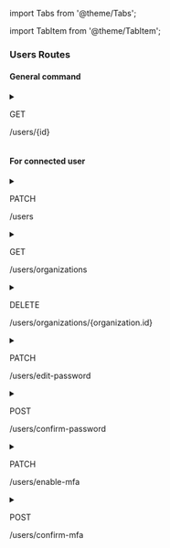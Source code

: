 import Tabs from '@theme/Tabs';

import TabItem from '@theme/TabItem';

### Users Routes

#### General command

<!---
    get user
--->
<details>
  <summary className="route_summary"><p className="badge-get">GET</p><p>/users/&#123;id&#125;</p></summary>
  <div>
    <div>Get information about an account</div>
    <br/>
    <h3>Parameters</h3>
    <p>id : user id</p>
    <h3>Request Header</h3>
    <p class="token-needed">Bearer TOKEN</p>
    <h3>No body</h3>
  <Tabs
  defaultValue="result"
  values={[
    {label: 'Result', value: 'result'},
    {label: 'Error', value: 'error'}
  ]}>
  <TabItem value="result">
    <h3>Response</h3>
    <p>200<span> - </span> with content</p>
    <div>

    {
        "id": "000000",
        "username": "user's username",
        "email": "email@email.com", -> ONLY OWN USER
        "doubleAuthEnabled": false -> ONLY OWN USER
    }

  </div>
  </TabItem>
  <TabItem value="error">
    <h3>Responses</h3>
    <p>401<span> - </span> Token invalid or have to connect</p>
    <p>404<span> - </span> user not found</p>
  </TabItem>
</Tabs>
  </div>
</details>

#### For connected user

<!---
    edit user
--->
<details>
  <summary className="route_summary"><p className="badge-patch">PATCH</p><p>/users</p></summary>
  <div>
    <div>Update account information</div>
    <br/>
    <h3>Parameters</h3>
    <p>id : user id</p>
    <h3>Request Header</h3>
    <p class="token-needed">Bearer TOKEN</p>
    <h3>Request body</h3>
    <div>

        {
            "username": "new username",
            "email": "new email"
        }

  </div>
  <Tabs
  defaultValue="result"
  values={[
    {label: 'Result', value: 'result'},
    {label: 'Error', value: 'error'}
  ]}>
  <TabItem value="result">
    <h3>Response</h3>
    <p>200<span> - </span> with content</p>
    <div>

    {
        "id": "000000",
        "username": "user's username",
        "email": "email@email.com",
        "doubleAuthEnabled": false
    }

  </div>
  </TabItem>
  <TabItem value="error">
    <h3>Responses</h3>
    <p>401<span> - </span> Token invalid or have to connect</p>
  </TabItem>
</Tabs>
  </div>
</details>

<!---
    get organizations
--->
<details>
  <summary className="route_summary"><p className="badge-get">GET</p><p>/users/organizations</p></summary>
  <div>
    <div>Get organizations from user account</div>
    <br/>
    <h3>Request Header</h3>
    <p class="token-needed">Bearer TOKEN</p>
    <h3>No body</h3>
  <Tabs
  defaultValue="result"
  values={[
    {label: 'Result', value: 'result'},
    {label: 'Error', value: 'error'}
  ]}>
  <TabItem value="result">
    <h3>Response</h3>
    <p>200<span> - </span> with content</p>
    <div>

    [
      {
          "id": "0000",
          "ownerId": "0000",
          "pathologyId": "000",
          "name": "My Organization",
          "description": "My super description"
      },
      ...
    ]

  </div>
  </TabItem>
  <TabItem value="error">
    <h3>Responses</h3>
    <p>401<span> - </span> Token invalid or have to connect</p>
  </TabItem>
</Tabs>
  </div>
</details>

<!---
    leave organization
--->
<details>
  <summary className="route_summary"><p className="badge-delete">DELETE</p><p>/users/organizations/&#123;organization.id&#125;</p></summary>
  <div>
    <div>Leave an organization</div>
    <br/>
    <h3>Request Header</h3>
    <p class="token-needed">Bearer TOKEN</p>
    <h3>No body</h3>
  <Tabs
  defaultValue="result"
  values={[
    {label: 'Result', value: 'result'},
    {label: 'Error', value: 'error'}
  ]}>
  <TabItem value="result">
    <h3>Response</h3>
    <p>204<span> - </span> no content</p>
  </TabItem>
  <TabItem value="error">
    <h3>Responses</h3>
    <p>401<span> - </span> Token invalid or have to connect</p>
  </TabItem>
</Tabs>
  </div>
</details>

<!---
    edit password
--->
<details>
  <summary className="route_summary"><p className="badge-patch">PATCH</p><p>/users/edit-password</p></summary>
  <div>
    <div>Change your password</div>
    <br/>
    <h3>Request Header</h3>
    <p class="token-needed">Bearer TOKEN</p>
    <h3>Request body</h3>
    <div>

        {
            "last-password": "",
            "new-password": "",
            "confirm-password": ""
        }

  </div>
  <Tabs
  defaultValue="result"
  values={[
    {label: 'Result', value: 'result'},
    {label: 'Error', value: 'error'}
  ]}>
  <TabItem value="result">
    <h3>Response</h3>
    <p>204<span> - </span> no content</p>
    <p>Important : You have to confirm your new password with an email and with route "/users/confirm-password"</p>
  </TabItem>
  <TabItem value="error">
    <h3>Responses</h3>
    <p>400<span> - </span> Missing 1 or more credentials</p>
    <p>401<span> - </span> Token invalid or have to connect</p>
    <p>501<span> - </span> Failed to run process to change the password</p>
  </TabItem>
</Tabs>
  </div>
</details>

<!---
    confirm password
--->
<details>
  <summary className="route_summary"><p className="badge-post">POST</p><p>/users/confirm-password</p></summary>
  <div>
    <div>Confirm the password changing</div>
    <br/>
    <h3>Request Header</h3>
    <p class="token-needed">Bearer TOKEN</p>
    <h3>Request body</h3>
    <div>

        {
            "code": "received by email"
        }

  </div>
  <Tabs
  defaultValue="result"
  values={[
    {label: 'Result', value: 'result'},
    {label: 'Error', value: 'error'}
  ]}>
  <TabItem value="result">
    <h3>Response</h3>
    <p>204<span> - </span> no content</p>
  </TabItem>
  <TabItem value="error">
    <h3>Responses</h3>
    <p>400<span> - </span> Missing 1 or more credentials</p>
    <p>401<span> - </span> Token invalid or have to connect</p>
    <p>501<span> - </span> Validation to change password failed</p>
  </TabItem>
</Tabs>
  </div>
</details>

<!---
    enable mfa
--->
<details>
  <summary className="route_summary"><p className="badge-patch">PATCH</p><p>/users/enable-mfa</p></summary>
  <div>
    <div>Enable double authentication</div>
    <br/>
    <h3>Request Header</h3>
    <p class="token-needed">Bearer TOKEN</p>
    <h3>No body</h3>
  <Tabs
  defaultValue="result"
  values={[
    {label: 'Result', value: 'result'},
    {label: 'Error', value: 'error'}
  ]}>
  <TabItem value="result">
    <h3>Response</h3>
    <p>200<span> - </span> with content</p>
    <div>

    {
        "qrcode": "qr code image content",
        "code": "code of mfa (2nd possibility to enable it)"
    }

  </div>
  </TabItem>
  <TabItem value="error">
    <h3>Responses</h3>
    <p>401<span> - </span> Token invalid or have to connect</p>
    <p>500<span> - </span> Failed to initiate enabling mfa</p>
  </TabItem>
</Tabs>
  </div>
</details>

<!---
    confirm mfa
--->
<details>
  <summary className="route_summary"><p className="badge-post">POST</p><p>/users/confirm-mfa</p></summary>
  <div>
    <div>Confirm double authentication enabling</div>
    <br/>
    <h3>Request Header</h3>
    <p class="token-needed">Bearer TOKEN</p>
    <h3>Request body</h3>
    <div>

        {
            "code": "code gave by GoogleAuthenticator or other app"
        }

  </div>
  <Tabs
  defaultValue="result"
  values={[
    {label: 'Result', value: 'result'},
    {label: 'Error', value: 'error'}
  ]}>
  <TabItem value="result">
    <h3>Response</h3>
    <p>204<span> - </span> no content</p>
  </TabItem>
  <TabItem value="error">
    <h3>Responses</h3>
    <p>400<span> - </span> Missing 1 or more credentials</p>
    <p>401<span> - </span> Token invalid or have to connect</p>
    <p>402<span> - </span> No enable mfa called</p>
    <p>406<span> - </span> Bad code sent</p>
  </TabItem>
</Tabs>
  </div>
</details>
